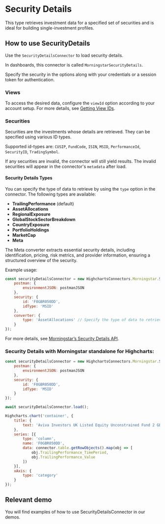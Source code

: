 # Security Details

This type retrieves investment data for a specified set of securities and is ideal for building single-investment profiles.

## How to use SecurityDetails

Use the `SecurityDetailsConnector` to load security details.

In dashboards, this connector is called `MorningstarSecurityDetails`.

Specify the security in the options along with your credentials or a session token
for authentication.

### Views

To access the desired data, configure the `viewId` option according to your account setup. For more details, see [Getting View IDs].

### Securities

Securities are the investments whose details are retrieved. They can be specified using various ID types.

Supported id-types are: `CUSIP`, `FundCode`, `ISIN`, `MSID`, `PerformanceId`, `SecurityID`, `TradingSymbol`.

If any securities are invalid, the connector will still yield results. The invalid securities will appear in the connector's `metadata` after load.

#### Security Details Types

You can specify the type of data to retrieve by using the `type` option in the connector. The following types are available:

- **TrailingPerformance** (default)
- **AssetAllocations**
- **RegionalExposure**
- **GlobalStockSectorBreakdown**
- **CountryExposure**
- **PortfolioHoldings**
- **MarketCap**
- **Meta**

The Meta converter extracts essential security details, including identification, pricing, risk metrics, and provider information, ensuring a structured overview of the security.

Example usage:

```js
const securityDetailsConnector = new HighchartsConnectors.Morningstar.SecurityDetailsConnector({
    postman: {
        environmentJSON: postmanJSON
    },
    security: {
        id: 'F0GBR050DD',
        idType: 'MSID'
    },
    converter: {
        type: 'AssetAllocations' // Specify the type of data to retrieve
    }
});
```

For more details, see [Morningstar’s Security Details API].

### Security Details with Morningstar standalone for Highcharts:

```js
const securityDetailsConnector = new HighchartsConnectors.Morningstar.SecurityDetailsConnector({
    postman: {
        environmentJSON: postmanJSON
    },
    security: {
        id: 'F0GBR050DD',
        idType: 'MSID'
    }
});

await securityDetailsConnector.load();

Highcharts.chart('container', {
    title: {
        text: 'Aviva Investors UK Listed Equity Unconstrained Fund 2 GBP Acc'
    },
    series: [{
        type: 'column',
        name: 'F0GBR050DD',
        data: connector.table.getRowObjects().map(obj => [
            obj.TrailingPerformance_TimePeriod,
            obj.TrailingPerformance_Value
        ])
    }],
    xAxis: {
        type: 'category'
    }
});
```

## Relevant demo

You will find examples of how to use SecurityDetailsConnector in our demos.

[Morningstar’s Security Details API]: https://developer.morningstar.com/direct-web-services/documentation/api-reference/security-details/overview

[Getting View IDs]: https://developer.morningstar.com/direct-web-services/documentation/direct-web-services/security-details/investment-details#get-views